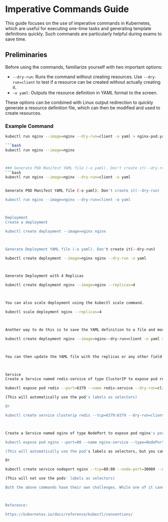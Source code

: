 # Imperative Commands Guide

This guide focuses on the use of imperative commands in Kubernetes, which are useful for executing one-time tasks and generating template definitions quickly. Such commands are particularly helpful during exams to save time.

## Preliminaries

Before using the commands, familiarize yourself with two important options:

- `--dry-run`: Runs the command without creating resources. Use `--dry-run=client` to test if a resource can be created without actually creating it.
- `-o yaml`: Outputs the resource definition in YAML format to the screen.

These options can be combined with Linux output redirection to quickly generate a resource definition file, which can then be modified and used to create resources.

### Example Command

```bash
kubectl run nginx --image=nginx --dry-run=client -o yaml > nginx-pod.yaml

```bash
kubectl run nginx --image=nginx



### Generate POD Manifest YAML file (-o yaml). Don't create it(--dry-run) 
```bash
kubectl run nginx --image=nginx --dry-run=client -o yaml


Generate POD Manifest YAML file (-o yaml). Don't create it(--dry-run)

kubectl run nginx --image=nginx --dry-run=client -o yaml



Deployment
Create a deployment

kubectl create deployment --image=nginx nginx



Generate Deployment YAML file (-o yaml). Don't create it(--dry-run)

kubectl create deployment --image=nginx nginx --dry-run -o yaml



Generate Deployment with 4 Replicas

kubectl create deployment nginx --image=nginx --replicas=4



You can also scale deployment using the kubectl scale command.

kubectl scale deployment nginx --replicas=4



Another way to do this is to save the YAML definition to a file and modify

kubectl create deployment nginx --image=nginx--dry-run=client -o yaml > nginx-deployment.yaml



You can then update the YAML file with the replicas or any other field before creating the deployment.



Service
Create a Service named redis-service of type ClusterIP to expose pod redis on port 6379

kubectl expose pod redis --port=6379 --name redis-service --dry-run=client -o yaml

(This will automatically use the pod's labels as selectors)

Or

kubectl create service clusterip redis --tcp=6379:6379 --dry-run=client -o yaml (This will not use the pods' labels as selectors; instead it will assume selectors as app=redis. You cannot pass in selectors as an option. So it does not work well if your pod has a different label set. So generate the file and modify the selectors before creating the service)



Create a Service named nginx of type NodePort to expose pod nginx's port 80 on port 30080 on the nodes:

kubectl expose pod nginx --port=80 --name nginx-service --type=NodePort --dry-run=client -o yaml

(This will automatically use the pod's labels as selectors, but you cannot specify the node port. You have to generate a definition file and then add the node port in manually before creating the service with the pod.)

Or

kubectl create service nodeport nginx --tcp=80:80 --node-port=30080 --dry-run=client -o yaml

(This will not use the pods' labels as selectors)

Both the above commands have their own challenges. While one of it cannot accept a selector the other cannot accept a node port. I would recommend going with the `kubectl expose` command. If you need to specify a node port, generate a definition file using the same command and manually input the nodeport before creating the service.



Reference:

https://kubernetes.io/docs/reference/kubectl/conventions/
